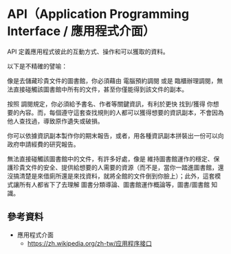 # API（Application Programming Interface / 應用程式介面）

API 定義應用程式彼此的互動方式、操作和可以獲取的資料。

以下是不精確的譬喻：

像是去儲藏珍貴文件的圖書館，你必須藉由 電腦預約調閱 或是 臨櫃辦理調閱，無法直接碰觸該圖書館中所有的文件，甚至你僅能得到該文件的副本。

按照 調閱規定，你必須給予書名、作者等關鍵資訊，有利於更快 找到/獲得 你想要的內容。而，每個遵守這套查找規則的人都可以獲得想要的資訊副本，不會因為他人查找過，導致原作遺失或破損。

你可以依據資訊副本製作你的期末報告，或者，用各種資訊副本拼裝出一份可以向政府申請經費的研究報告。

無法直接碰觸該圖書館中的文件，有許多好處，像是 維持圖書館運作的穩定、保護珍貴文件的安全、提供給想要的人需要的資源（而不是，當你一踏進圖書館，還沒搞清楚是來借廁所還是來找資料，就將全館的文件倒到你臉上）；此外，這套模式讓所有人都省下了去理解 圖書分類導論、圖書館運作概論等，圖書/圖書館 知識。

## 參考資料

* 應用程式介面
  * https://zh.wikipedia.org/zh-tw/应用程序接口